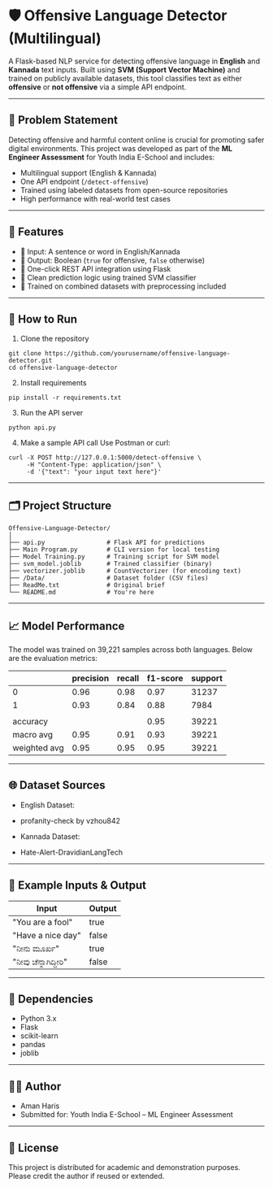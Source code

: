 # 🛡️ Offensive Language Detector (Multilingual)

A Flask-based NLP service for detecting offensive language in **English** and **Kannada** text inputs. Built using **SVM (Support Vector Machine)** and trained on publicly available datasets, this tool classifies text as either **offensive** or **not offensive** via a simple API endpoint.

---

## 📌 Problem Statement

Detecting offensive and harmful content online is crucial for promoting safer digital environments. This project was developed as part of the **ML Engineer Assessment** for Youth India E-School and includes:

- Multilingual support (English & Kannada)
- One API endpoint (`/detect-offensive`)
- Trained using labeled datasets from open-source repositories
- High performance with real-world test cases

---

## 🧠 Features

- 🧾 Input: A sentence or word in English/Kannada
- 🚦 Output: Boolean (`true` for offensive, `false` otherwise)
- 🔗 One-click REST API integration using Flask
- 💬 Clean prediction logic using trained SVM classifier
- 📁 Trained on combined datasets with preprocessing included

---

## 🚀 How to Run

1. Clone the repository
```
git clone https://github.com/yourusername/offensive-language-detector.git
cd offensive-language-detector
```

2. Install requirements
```
pip install -r requirements.txt
```

3. Run the API server
```
python api.py
```

4. Make a sample API call
Use Postman or curl:

```
curl -X POST http://127.0.0.1:5000/detect-offensive \
     -H "Content-Type: application/json" \
     -d '{"text": "your input text here"}'
```

---

## 🗂️ Project Structure

```
Offensive-Language-Detector/
│
├── api.py                 # Flask API for predictions
├── Main Program.py        # CLI version for local testing
├── Model Training.py      # Training script for SVM model
├── svm_model.joblib       # Trained classifier (binary)
├── vectorizer.joblib      # CountVectorizer (for encoding text)
├── /Data/                 # Dataset folder (CSV files)
├── ReadMe.txt             # Original brief
└── README.md              # You're here
```

---

## 📈 Model Performance

The model was trained on 39,221 samples across both languages. Below are the evaluation metrics:

|              | precision | recall | f1-score | support |
| ------------ | --------- | ------ | -------- | ------- |
|           0  |     0.96  |   0.98 |     0.97 |  31237  |
|           1  |     0.93  |   0.84 |     0.88 |    7984 |
|              |           |        |          |         |
|    accuracy  |           |        |     0.95 |   39221 |
|   macro avg  |     0.95  |   0.91 |     0.93 |   39221 |
| weighted avg |      0.95 |   0.95 |     0.95 |   39221 |	

---

## 🌐 Dataset Sources

* English Dataset:
* profanity-check by vzhou842

* Kannada Dataset:
* Hate-Alert-DravidianLangTech

---

## 🧪 Example Inputs & Output

|       Input        |  Output  |
| ------------------ | -------- |
| "You are a fool"   |   true   |
| "Have a nice day"  |   false  |
| "ನೀನು ಮೂರ್ಖ"    |   true    |
| "ನೀವು ಚೆನ್ನಾಗಿದ್ದೀರಿ" |   false   |

---

## 🧰 Dependencies

* Python 3.x
* Flask
* scikit-learn
* pandas
* joblib

---

## 🧑‍💻 Author

* Aman Haris
* Submitted for: Youth India E-School – ML Engineer Assessment

---

## 📜 License

This project is distributed for academic and demonstration purposes. Please credit the author if reused or extended.
